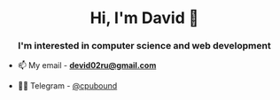 <h1 align="center">Hi, I'm David 👋
<h3 align="center">I'm interested in computer science and web development</h3>
</h1>

- 📫 My email - **devid02ru@gmail.com**

- 👨‍💻 Telegram - [@cpubound](@cpubound)
